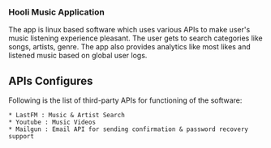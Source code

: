 ### Hooli Music Application

The app is linux based software which uses various APIs to make user's music listening experience pleasant. The user gets to search categories like songs, artists, genre.
The app also provides analytics like most likes and listened music based on global user logs. 

## APIs Configures

Following is the list of third-party APIs for functioning of the software:

	* LastFM : Music & Artist Search
	* Youtube : Music Videos
	* Mailgun : Email API for sending confirmation & password recovery support

